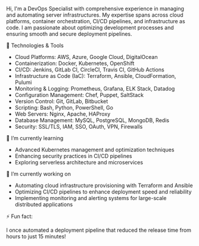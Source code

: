 Hi, I'm a DevOps Specialist with comprehensive experience in managing and automating server infrastructures. My expertise spans across cloud platforms, container orchestration, CI/CD pipelines, and infrastructure as code. I am passionate about optimizing development processes and ensuring smooth and secure deployment pipelines.

🔧 Technologies & Tools

- Cloud Platforms: AWS, Azure, Google Cloud, DigitalOcean
- Containerization: Docker, Kubernetes, OpenShift
- CI/CD: Jenkins, GitLab CI, CircleCI, Travis CI, GitHub Actions
- Infrastructure as Code (IaC): Terraform, Ansible, CloudFormation, Pulumi
- Monitoring & Logging: Prometheus, Grafana, ELK Stack, Datadog
- Configuration Management: Chef, Puppet, SaltStack
- Version Control: Git, GitLab, Bitbucket
- Scripting: Bash, Python, PowerShell, Go
- Web Servers: Nginx, Apache, HAProxy
- Database Management: MySQL, PostgreSQL, MongoDB, Redis
- Security: SSL/TLS, IAM, SSO, OAuth, VPN, Firewalls

🌱 I’m currently learning

- Advanced Kubernetes management and optimization techniques
- Enhancing security practices in CI/CD pipelines
- Exploring serverless architecture and microservices

🔭 I’m currently working on

- Automating cloud infrastructure provisioning with Terraform and Ansible
- Optimizing CI/CD pipelines to enhance deployment speed and reliability
- Implementing monitoring and alerting systems for large-scale distributed applications


⚡ Fun fact:

I once automated a deployment pipeline that reduced the release time from hours to just 15 minutes!

